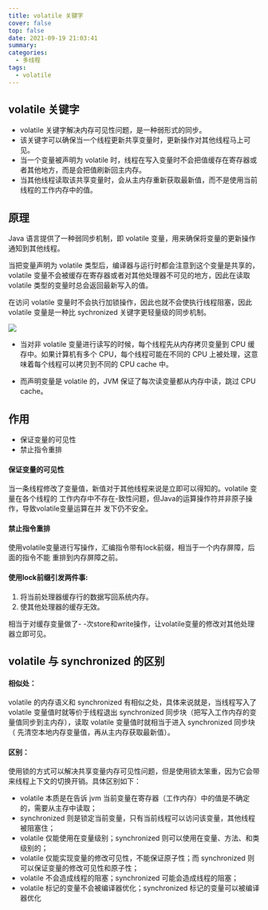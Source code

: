 ```yaml
---
title: volatile 关键字
cover: false
top: false
date: 2021-09-19 21:03:41
summary:
categories:
  - 多线程
tags:
  - volatile
---
```


## volatile 关键字
- volatile 关键字解决内存可见性问题，是一种弱形式的同步。
- 该关键字可以确保当一个线程更新共享变量时，更新操作对其他线程马上可见。
- 当一个变量被声明为 volatile 时，线程在写入变量时不会把值缓存在寄存器或者其他地方，而是会把值刷新回主内存。
- 当其他线程读取该共享变量时，会从主内存重新获取最新值，而不是使用当前线程的工作内存中的值。

## 原理
Java 语言提供了一种弱同步机制，即 volatile 变量，用来确保将变量的更新操作通知到其他线程。

当把变量声明为 volatile 类型后，编译器与运行时都会注意到这个变量是共享的，volatile 变量不会被缓存在寄存器或者对其他处理器不可见的地方，因此在读取 volatile 类型的变量时总会返回最新写入的值。

在访问 volatile 变量时不会执行加锁操作，因此也就不会使执行线程阻塞，因此 volatile 变量是一种比 sychronized 关键字更轻量级的同步机制。

![](https://img-blog.csdnimg.cn/9e8d11a885064a3ab64812f35796106b.png?x-oss-process=image/watermark,type_ZHJvaWRzYW5zZmFsbGJhY2s,shadow_50,text_Q1NETiBA5LiA5rGf5rqq5rC0,size_19,color_FFFFFF,t_70,g_se,x_16)

- 当对非 volatile 变量进行读写的时候，每个线程先从内存拷贝变量到 CPU 缓存中。如果计算机有多个 CPU，每个线程可能在不同的 CPU 上被处理，这意味着每个线程可以拷贝到不同的 CPU cache 中。

- 而声明变量是 volatile 的，JVM 保证了每次读变量都从内存中读，跳过 CPU cache。

## 作用
- 保证变量的可见性
- 禁止指令重排

#### 保证变量的可见性
当一条线程修改了变量值，新值对于其他线程来说是立即可以得知的。volatile 变量在各个线程的
工作内存中不存在-致性问题，但Java的运算操作符并非原子操作，导致volatile变量运算在并
发下仍不安全。
#### 禁止指令重排
使用volatile变量进行写操作，汇编指令带有lock前缀，相当于一个内存屏障，后面的指令不能
重排到内存屏障之前。
#### 使用lock前缀引发两件事:
1. 将当前处理器缓存行的数据写回系统内存。
2. 使其他处理器的缓存无效。

相当于对缓存变量做了- -次store和write操作，让volatile变量的修改对其他处理器立即可见。


## volatile 与 synchronized 的区别
#### 相似处：
volatile 的内存语义和 synchronized 有相似之处，具体来说就是，当线程写入了 volatile 变量值时就等价于线程退出 synchronized 同步块（把写入工作内存的变量值同步到主内存），读取 volatile 变量值时就相当于进入 synchronized 同步块（ 先清空本地内存变量值，再从主内存获取最新值）。

#### 区别：
使用锁的方式可以解决共享变量内存可见性问题，但是使用锁太笨重，因为它会带来线程上下文的切换开销。具体区别如下：
- volatile 本质是在告诉 jvm 当前变量在寄存器（工作内存）中的值是不确定的，需要从主存中读取；
- synchronized 则是锁定当前变量，只有当前线程可以访问该变量，其他线程被阻塞住；
- volatile 仅能使用在变量级别；synchronized 则可以使用在变量、方法、和类级别的；
- volatile 仅能实现变量的修改可见性，不能保证原子性；而 synchronized 则可以保证变量的修改可见性和原子性；
- volatile 不会造成线程的阻塞；synchronized 可能会造成线程的阻塞；
- volatile 标记的变量不会被编译器优化；synchronized 标记的变量可以被编译器优化
